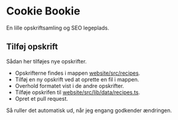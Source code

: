 # Cookie Bookie
En lille opskriftsamling og SEO legeplads.

## Tilføj opskrift
Sådan her tilføjes nye opskrifter.

- Opskrifterne findes i mappen [website/src/recipes](website/src/recipes).
- Tilføj en ny opskrift ved at oprette en fil i mappen.
- Overhold formatet vist i de andre opskrifter.
- Tilføje opskrifen til [website/src/lib/data/recipes.ts](website/src/lib/data/recipes.ts).
- Opret et pull request.

Så ruller det automatisk ud, når jeg engang godkender ændringen.
